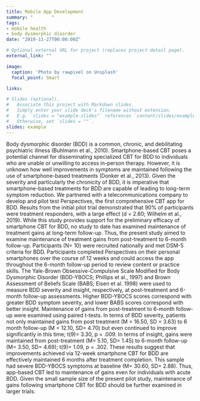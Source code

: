 ```yaml
---
title: Mobile App Development
summary: "       "
tags:
- mobile health
- body dysmorphic disorder
date: "2019-11-27T00:00:00Z"

# Optional external URL for project (replaces project detail page).
external_link: ""

image:
  caption: 'Photo by rawpixel on Unsplash'
  focal_point: Smart

links:

# Slides (optional).
#   Associate this project with Markdown slides.
#   Simply enter your slide deck's filename without extension.
#   E.g. `slides = "example-slides"` references `content/slides/example-slides.md`.
#   Otherwise, set `slides = ""`.
slides: example
---
```


Body dysmorphic disorder (BDD) is a common, chronic, and debilitating psychiatric illness (Buhlmann et al., 2010). Smartphone-based CBT poses a potential channel for disseminating specialized CBT for BDD to individuals who are unable or unwilling to access in-person therapy. However, it is unknown how well improvements in symptoms are maintained following the use of smartphone-based treatments (Donker et al., 2013). Given the severity and particularly the chronicity of BDD, it is imperative that smartphone-based treatments for BDD are capable of leading to long-term symptom reduction. We partnered with a telecommunications company to develop and pilot test Perspectives, the first comprehensive CBT app for BDD. Results from the initial pilot trial demonstrated that 90% of participants were treatment responders, with a large effect (d = 2.60; Wilhelm et al., 2019). While this study provides support for the preliminary efficacy of smartphone CBT for BDD, no study to date has examined maintenance of treatment gains at long-term follow-up. Thus, the present study aimed to examine maintenance of treatment gains from post-treatment to 6-month follow-up. Participants (N= 10) were recruited nationally and met DSM-5 criteria for BDD. Participants completed Perspectives on their personal smartphones over the course of 12 weeks and could access the app throughout the 6-month follow-up period to review content or practice skills. The Yale-Brown Obsessive-Compulsive Scale Modified for Body Dysmorphic Disorder (BDD-YBOCS; Phillips et al., 1997) and Brown Assessment of Beliefs Scale (BABS; Eisen et al. 1998) were used to measure BDD severity and insight, respectively, at post-treatment and 6-month follow-up assessments. Higher BDD-YBOCS scores correspond with greater BDD symptom severity, and lower BABS scores correspond with better insight. Maintenance of gains from post-treatment to 6-month follow-up were examined using paired t-tests. In terms of BDD severity, patients not only maintained gains from post treatment (M = 16.50, SD = 3.63) to 6 month follow-up (M = 12.10, SD= 4.70) but even continued to improve significantly in this time; t(9)= 3.30, p = .009. In terms of insight, gains were maintained from post-treatment (M= 5.10, SD= 1.45) to 6-month follow-up (M= 3.50, SD= 4.69); t(9)= 1.09, p = .302. These results suggest that improvements achieved via 12-week smartphone CBT for BDD are effectively maintained 6 months after treatment completion. This sample had severe BDD-YBOCS symptoms at baseline (M= 30.60, SD= 2.88). Thus, app-based CBT led to maintenance of gains even for individuals with acute BDD. Given the small sample size of the present pilot study, maintenance of gains following smartphone CBT for BDD should be further examined in larger trials.
